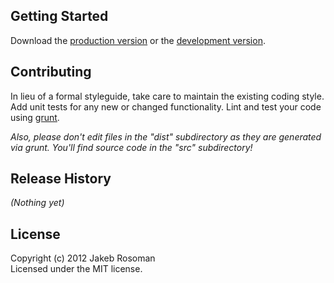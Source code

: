 ## Getting Started
Download the [production version][min] or the [development version][max].

[min]: https://raw.github.com/jkroso/Dom411/master/dist/Dom411.min.js
[max]: https://raw.github.com/jkroso/Dom411/master/src/Dom411.js

## Contributing
In lieu of a formal styleguide, take care to maintain the existing coding style. Add unit tests for any new or changed functionality. Lint and test your code using [grunt](https://github.com/cowboy/grunt).

_Also, please don't edit files in the "dist" subdirectory as they are generated via grunt. You'll find source code in the "src" subdirectory!_

## Release History
_(Nothing yet)_

## License
Copyright (c) 2012 Jakeb Rosoman  
Licensed under the MIT license.
